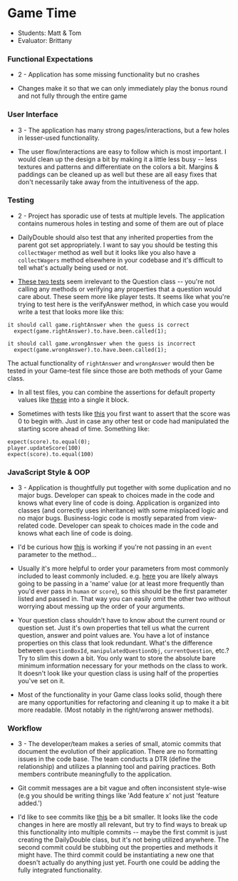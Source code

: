 # Game Time
* Students: Matt & Tom
* Evaluator: Brittany


### Functional Expectations

* 2 - Application has some missing functionality but no crashes

* Changes make it so that we can only immediately play the bonus round and not fully through the entire game

### User Interface

* 3 - The application has many strong pages/interactions, but a few holes in lesser-used functionality.

* The user flow/interactions are easy to follow which is most important. I would clean up the design a bit by making it a little less busy -- less textures and patterns and differentiate on the colors a bit. Margins & paddings can be cleaned up as well but these are all easy fixes that don't necessarily take away from the intuitiveness of the app.

### Testing

* 2 - Project has sporadic use of tests at multiple levels. The application contains numerous holes in testing and some of them are out of place

* DailyDouble should also test that any inherited properties from the parent got set appropriately. I want to say you should be testing this `collectWager` method as well but it looks like you also have a `collectWagers` method elsewhere in your codebase and it's difficult to tell what's actually being used or not.

* [These two tests](https://github.com/foxwellm/Jeopardy/blob/master/tests/Question-test.js#L19-L27) seem irrelevant to the Question class -- you're not calling any methods or verifying any properties that a question would care about. These seem more like player tests. It seems like what you're trying to test here is the verifyAnswer method, in which case you would write a test that looks more like this:

```
it should call game.rightAnswer when the guess is correct
  expect(game.rightAnswer).to.have.been.called(1);

it should call game.wrongAnswer when the guess is incorrect
  expect(game.wrongAnswer).to.have.been.called(1);
```

The actual functionality of `rightAnswer` and `wrongAnswer` would then be tested in your Game-test file since those are both methods of your Game class.

* In all test files, you can combine the assertions for default property values like [these](https://github.com/foxwellm/Jeopardy/blob/master/tests/player-test.js#L19-L30) into a single it block.

* Sometimes with tests like [this](https://github.com/foxwellm/Jeopardy/blob/master/tests/player-test.js#L15-L18) you first want to assert that the score was 0 to begin with. Just in case any other test or code had manipulated the starting score ahead of time. Something like:

```
expect(score).to.equal(0);
player.updateScore(100)
expect(score).to.equal(100)
```
   


### JavaScript Style & OOP


* 3 - Application is thoughtfully put together with some duplication and no major bugs. Developer can speak to choices made in the code and knows what every line of code is doing. Application is organized into classes (and correctly uses inheritance) with some misplaced logic and no major bugs. Business-logic code is mostly separated from view-related code. Developer can speak to choices made in the code and knows what each line of code is doing.

* I'd be curious how [this](https://github.com/foxwellm/Jeopardy/blob/master/JS/DailyDouble.js#L15) is working if you're not passing in an `event` parameter to the method...

* Usually it's more helpful to order your parameters from most commonly included to least commonly included. e.g. [here](https://github.com/foxwellm/Jeopardy/blob/master/JS/Player.js#L2) you are likely always going to be passing in a 'name' value (or at least more frequently than you'd ever pass in `human` or `score`), so this should be the first parameter listed and passed in. That way you can easily omit the other two without worrying about messing up the order of your arguments.

* Your question class shouldn't have to know about the current round or question set. Just it's own properties that tell us what the current question, answer and point values are. You have a lot of instance properties on this class that look redundant. What's the difference between `questionBoxId`, `manipulatedQuestionObj`, `currentQuestion`, etc.? Try to slim this down a bit. You only want to store the absolute bare minimum information necessary for your methods on the class to work. It doesn't look like your question class is using half of the properties you've set on it.

* Most of the functionality in your Game class looks solid, though there are many opportunities for refactoring and cleaning it up to make it a bit more readable. (Most notably in the right/wrong answer methods).

### Workflow

* 3 - The developer/team makes a series of small, atomic commits that document the evolution of their application. There are no formatting issues in the code base. The team conducts a DTR (define the relationship) and utilizes a planning tool and pairing practices. Both members contribute meaningfully to the application.

* Git commit messages are a bit vague and often inconsistent style-wise (e.g you should be writing things like 'Add feature x' not just 'feature added.')
* I'd like to see commits like [this](https://github.com/foxwellm/Jeopardy/commit/5a6ff6fc05f4184de071c2d7abb8c85894f80aa2) be a bit smaller. It looks like the code changes in here are mostly all relevant, but try to find ways to break up this functionality into multiple commits -- maybe the first commit is just creating the DailyDouble class, but it's not being utilized anywhere. The second commit could be stubbing out the properties and methods it might have. The third commit could be instantiating a new one that doesn't actually do anything just yet. Fourth one could be adding the fully integrated functionality.
